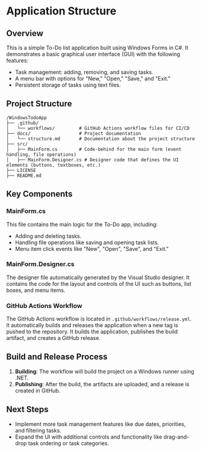# Application Structure

## Overview
This is a simple To-Do list application built using Windows Forms in C#. It demonstrates a basic graphical user interface (GUI) with the following features:
- Task management: adding, removing, and saving tasks.
- A menu bar with options for "New," "Open," "Save," and "Exit."
- Persistent storage of tasks using text files.

## Project Structure

```
/WindowsTodoApp
├── .github/
│   └── workflows/         # GitHub Actions workflow files for CI/CD
├── docs/                  # Project documentation
│   └── structure.md       # Documentation about the project structure
├── src/
│   ├── MainForm.cs        # Code-behind for the main form (event handling, file operations)
│   ├── MainForm.Designer.cs # Designer code that defines the UI elements (buttons, textboxes, etc.)
├── LICENSE
├── README.md
```

## Key Components

### MainForm.cs
This file contains the main logic for the To-Do app, including:
- Adding and deleting tasks.
- Handling file operations like saving and opening task lists.
- Menu item click events like "New", "Open", "Save", and "Exit."

### MainForm.Designer.cs
The designer file automatically generated by the Visual Studio designer. It contains the code for the layout and controls of the UI such as buttons, list boxes, and menu items.

### GitHub Actions Workflow
The GitHub Actions workflow is located in `.github/workflows/release.yml`. It automatically builds and releases the application when a new tag is pushed to the repository. It builds the application, publishes the build artifact, and creates a GitHub release.

## Build and Release Process

1. **Building**: The workflow will build the project on a Windows runner using .NET.
2. **Publishing**: After the build, the artifacts are uploaded, and a release is created in GitHub.

## Next Steps
- Implement more task management features like due dates, priorities, and filtering tasks.
- Expand the UI with additional controls and functionality like drag-and-drop task ordering or task categories.
